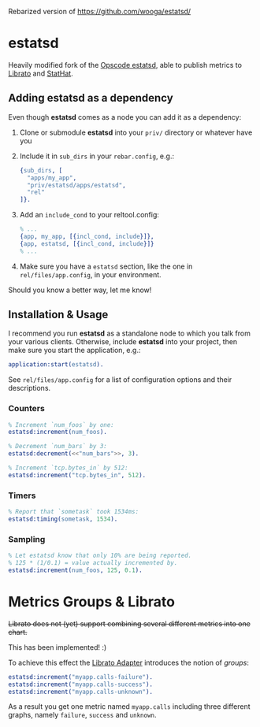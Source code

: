 Rebarized version of https://github.com/wooga/estatsd/

estatsd
=============
Heavily modified fork of the [Opscode estatsd](https://github.com/opscode/estatsd), able to publish metrics to [Librato](https://metrics.librato.com) and [StatHat](http://www.stathat.com).


Adding estatsd as a dependency
-----------------------------------------
Even though **estatsd** comes as a node you can add it as a dependency:

1. Clone or submodule **estatsd** into your `priv/` directory or whatever have you
2. Include it in `sub_dirs` in your `rebar.config`, e.g.:

     ```erlang
     {sub_dirs, [
       "apps/my_app",
       "priv/estatsd/apps/estatsd",
       "rel"
     ]}.
     ```

3. Add an `include_cond` to your reltool.config:

     ```erlang
     % ...
     {app, my_app, [{incl_cond, include}]},
     {app, estatsd, [{incl_cond, include}]}
     % ...
     ```

4. Make sure you have a `estatsd` section, like the one in `rel/files/app.config`, in your environment.

Should you know a better way, let me know!


Installation & Usage
--------------------
I recommend you run **estatsd** as a standalone node to which you talk from your various clients.
Otherwise, include **estatsd** into your project, then make sure you start the application, e.g.:

```erlang
application:start(estatsd).
```

See `rel/files/app.config` for a list of configuration options and their descriptions.


### Counters
```erlang
% Increment `num_foos` by one:
estatsd:increment(num_foos).

% Decrement `num_bars` by 3:
estatsd:decrement(<<"num_bars">>, 3).

% Increment `tcp.bytes_in` by 512:
estatsd:increment("tcp.bytes_in", 512).
```


### Timers
```erlang
% Report that `sometask` took 1534ms:
estatsd:timing(sometask, 1534).
```


### Sampling
```erlang
% Let estatsd know that only 10% are being reported.
% 125 * (1/0.1) = value actually incremented by.
estatsd:increment(num_foos, 125, 0.1).
```


Metrics Groups & Librato
========================
~~Librato does not (yet) support combining several different metrics into one chart.~~

This has been implemented! :)

To achieve this effect the [Librato Adapter](https://github.com/johannesh/estatsd/blob/master/apps/estatsd/src/adapters/estatsda_librato.erl) introduces the notion of _groups_:

```erlang
estatsd:increment("myapp.calls-failure").
estatsd:increment("myapp.calls-success").
estatsd:increment("myapp.calls-unknown").
```

As a result you get one metric named `myapp.calls` including three different graphs, namely `failure`, `success` and `unknown`.
